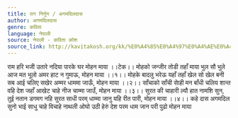 ```yaml
---
title: राग निर्गुण / अगमदिलदास
author: अगमदिलदास
genre: कविता
language: नेपाली
source: नेपाली - कविता कोश
source_link: http://kavitakosh.org/kk/%E0%A4%85%E0%A4%97%E0%A4%AE%E0%A4%A6%E0%A4%BF%E0%A4%B2%E0%A4%A6%E0%A4%BE%E0%A4%B8
---
```


राम हरि भजी उतारे नदिया पारके घर मोहन माया ।।टेक।।
मोहको जन्जीर तोडी तहाँ माया भुल सौ भुले आज
मत भूलो अमर हाट न गुमाऊ, मोहन माया ।।१।।
मोहके बादलु भरेऊ यहाँ तहाँ खेल सो खेल
बनी सब आई
चलिए सखेर अम्मर धाममा जाऊँ, मोहन माया ।।२।।
साँचाको साँची साेही मन बाँधी चलिय शान्त वहि देश
जहाँ आखेट चाहे नीज चाम्मा जाउँ, मोहन माया ।।३।।
सुरत की चाहारी ल्यौ हात नामशि सुन,
तुई नतान डगमग नहि सुरत साधी
परम् धाम्मा जानु यहि रीत पारी, मोहन माया ।।४।।
कहे दास अगमदिल सुनो भाई साधु
चाहे विचाहे नाथली ओघो उठी हेरुं देश
परम धाम जान परी पुढो मोहन माया
